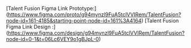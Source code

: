 [Talent Fusion Figma Link Prototype:] (https://www.figma.com/proto/g94mynzl9FuA5tclVVIRem/TalentFusion?node-id=161-4185&starting-point-node-id=161%3A4164)
[Talent Fusion Figma Link Design :] (https://www.figma.com/design/g94mynzl9FuA5tclVVIRem/TalentFusion?node-id=0-1&t=06Lc6VEY9o1gBJpL-0)
